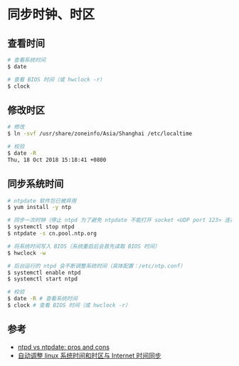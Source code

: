 # 同步时钟、时区

## 查看时间

```sh
# 查看系统时间
$ date

# 查看 BIOS 时间（或 hwclock -r）
$ clock
```

## 修改时区

```sh
# 修改
$ ln -svf /usr/share/zoneinfo/Asia/Shanghai /etc/localtime

# 校验
$ date -R
Thu, 18 Oct 2018 15:18:41 +0800
```

## 同步系统时间

```sh
# ntpdate 软件包已被弃用
$ yum install -y ntp

# 同步一次时钟（停止 ntpd 为了避免 ntpdate 不能打开 socket <UDP port 123> 连接 ntp 服务器）
$ systemctl stop ntpd
$ ntpdate -s cn.pool.ntp.org

# 将系统时间写入 BIOS（系统重启后会首先读取 BIOS 时间）
$ hwclock -w

# 后台运行的 ntpd 会不断调整系统时间（具体配置：/etc/ntp.conf）
$ systemctl enable ntpd
$ systemctl start ntpd

# 校验
$ date -R # 查看系统时间
$ clock # 查看 BIOS 时间（或 hwclock -r）
```

## 参考

* [ntpd vs ntpdate: pros and cons](https://askubuntu.com/questions/297560/ntpd-vs-ntpdate-pros-and-cons)
* [自动调整 linux 系统时间和时区与 Internet 时间同步](http://blog.51cto.com/liumissyou/1302050)